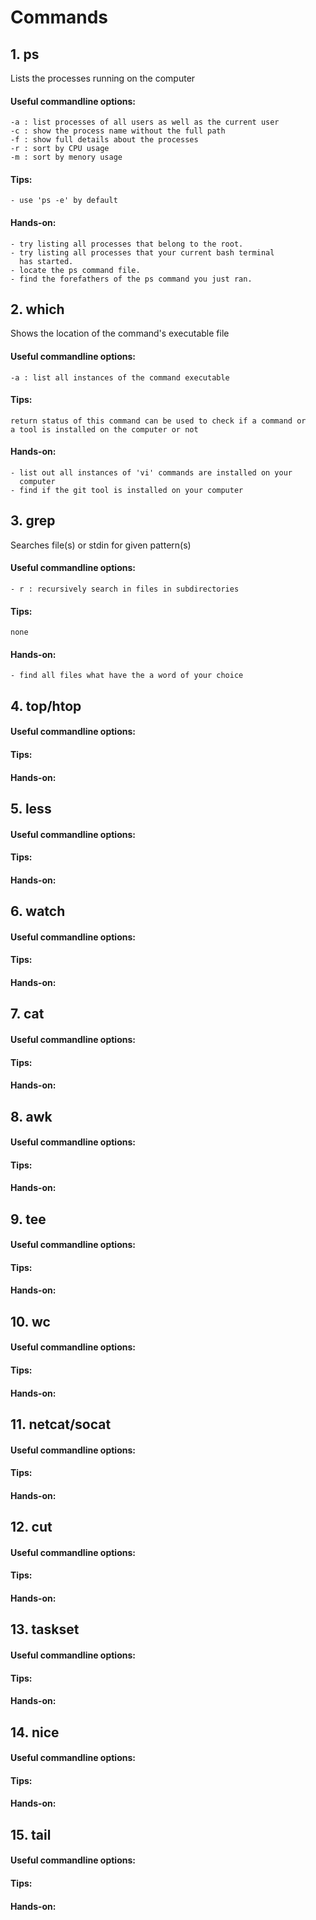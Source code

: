 # Commands

## 1. ps
Lists the processes running on the computer

#### Useful commandline options:
    -a : list processes of all users as well as the current user
    -c : show the process name without the full path
    -f : show full details about the processes
    -r : sort by CPU usage
    -m : sort by menory usage

#### Tips:
    - use 'ps -e' by default 

#### Hands-on:
    - try listing all processes that belong to the root.
    - try listing all processes that your current bash terminal 
      has started.
    - locate the ps command file.
    - find the forefathers of the ps command you just ran.


## 2. which
Shows the location of the command's executable file

#### Useful commandline options:
    -a : list all instances of the command executable

#### Tips:
    return status of this command can be used to check if a command or
    a tool is installed on the computer or not

#### Hands-on:
    - list out all instances of 'vi' commands are installed on your
      computer
    - find if the git tool is installed on your computer


## 3. grep
Searches file(s) or stdin for given pattern(s)
 
#### Useful commandline options:
    - r : recursively search in files in subdirectories

#### Tips:
    none

#### Hands-on:
    - find all files what have the a word of your choice


## 4. top/htop
 
#### Useful commandline options:

#### Tips:

#### Hands-on:


## 5. less
 
#### Useful commandline options:

#### Tips:

#### Hands-on:


## 6. watch
 
#### Useful commandline options:

#### Tips:

#### Hands-on:


## 7. cat
 
#### Useful commandline options:

#### Tips:

#### Hands-on:


## 8. awk 
 
#### Useful commandline options:

#### Tips:

#### Hands-on:


## 9. tee
 
#### Useful commandline options:

#### Tips:

#### Hands-on:


## 10. wc
 
#### Useful commandline options:

#### Tips:

#### Hands-on:


## 11. netcat/socat
 
#### Useful commandline options:

#### Tips:

#### Hands-on:


## 12. cut 
 
#### Useful commandline options:

#### Tips:

#### Hands-on:


## 13. taskset 
 
#### Useful commandline options:

#### Tips:

#### Hands-on:


## 14. nice
 
#### Useful commandline options:

#### Tips:

#### Hands-on:


## 15. tail
 
#### Useful commandline options:

#### Tips:

#### Hands-on:


